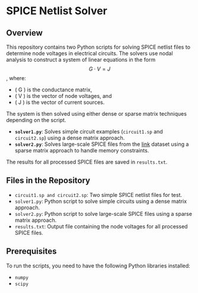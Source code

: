 # SPICE Netlist Solver
## Overview

This repository contains two Python scripts for solving SPICE netlist files to determine node voltages in electrical circuits. The solvers use nodal analysis to construct a system of linear equations in the form $$G \cdot V = J$$, where:

- \( G \) is the conductance matrix,
- \( V \) is the vector of node voltages, and
- \( J \) is the vector of current sources.

The system is then solved using either dense or sparse matrix techniques depending on the script.

- **`solver1.py`**: Solves simple circuit examples (`circuit1.sp` and `circuit2.sp`) using a dense matrix approach.
- **`solver2.py`**: Solves large-scale SPICE files from the [link](https://github.com/ASU-VDA-Lab/ML-for-IR-drop/tree/main/benchmarks/real-circuit-data) dataset using a sparse matrix approach to handle memory constraints.

The results for all processed SPICE files are saved in `results.txt`.

## Files in the Repository

- `circuit1.sp and circuit2.sp`: Two simple SPICE netlist files for test.
- `solver1.py`: Python script to solve simple circuits using a dense matrix approach.
- `solver2.py`: Python script to solve large-scale SPICE files using a sparse matrix approach.
- `results.txt`: Output file containing the node voltages for all processed SPICE files.

## Prerequisites

To run the scripts, you need to have the following Python libraries installed:

- `numpy`
- `scipy`
